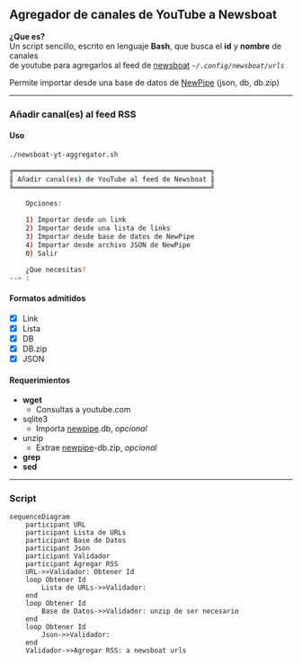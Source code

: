 ## Agregador de canales de YouTube a Newsboat

**¿Que es?**  
Un script sencillo, escrito en lenguaje **Bash**, que busca el **id** y **nombre** de canales  
de youtube para agregarlos al feed de [newsboat](https://github.com/newsboat/newsboat)  *`~/.config/newsboat/urls`*

Permite importar desde una base de datos de [NewPipe](https://github.com/TeamNewPipe/NewPipe/) (json, db, db.zip)

-----

### Añadir canal(es) al feed RSS
#### Uso
```bash
./newsboat-yt-aggregator.sh
```
```bash
╔═════════════════════════════════════════════════╗
║ Añadir canal(es) de YouTube al feed de Newsboat ║
╚═════════════════════════════════════════════════╝

	Opciones:

	1) Importar desde un link
	2) Importar desde una lista de links
	3) Importar desde base de datos de NewPipe
	4) Importar desde archivo JSON de NewPipe
	0) Salir

	¿Que necesitas?
--> :
```
#### Formatos admitidos

- [x] Link  
- [x] Lista  
- [x] DB  
- [x] DB.zip  
- [x] JSON  

#### Requerimientos
  - **wget**
    - Consultas a youtube.com
  - sqlite3
    - Importa [newpipe](https://github.com/TeamNewPipe/NewPipe/).db, *opcional*
  - unzip
    - Extrae [newpipe](https://github.com/TeamNewPipe/NewPipe/)-db.zip, *opcional*
  - **grep**
  - **sed**

----

### Script

```mermaid
sequenceDiagram
    participant URL
    participant Lista de URLs
    participant Base de Datos
    participant Json
    participant Validador
    participant Agregar RSS
    URL->>Validador: Obtener Id
    loop Obtener Id 
        Lista de URLs->>Validador: 
    end
    loop Obtener Id
        Base de Datos->>Validador: unzip de ser necesario
    end
    loop Obtener Id
        Json->>Validador: 
    end
    Validador->>Agregar RSS: a newsboat urls
```
